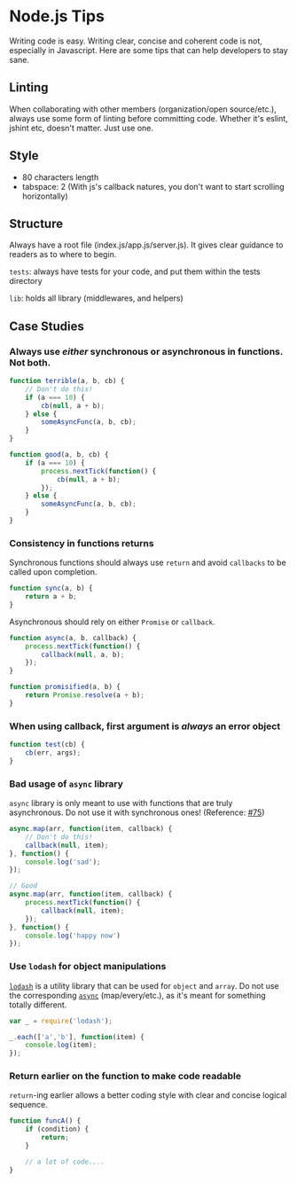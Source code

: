 Node.js Tips
======

Writing code is easy. Writing clear, concise and coherent code is not, especially in Javascript. Here are some tips that can help developers to stay sane.

## Linting

When collaborating with other members (organization/open source/etc.), always use some form of linting before committing code. Whether it's eslint, jshint etc, doesn't matter. Just use one.

## Style

- 80 characters length
- tabspace: 2 (With js's callback natures, you don't want to start scrolling horizontally)

## Structure

Always have a root file (index.js/app.js/server.js). It gives clear guidance to readers as to where to begin.

`tests`: always have tests for your code, and put them within the tests directory

`lib`: holds all library (middlewares, and helpers)

## Case Studies

### Always use _either_ synchronous or asynchronous in functions. Not both.

```js
function terrible(a, b, cb) {
	// Don't do this!
	if (a === 10) {
		cb(null, a + b);
	} else {
		someAsyncFunc(a, b, cb);
	}
}

function good(a, b, cb) {
	if (a === 10) {
		process.nextTick(function() {
			cb(null, a + b);
		});
	} else {
		someAsyncFunc(a, b, cb);
	}
}
```

### Consistency in functions returns

Synchronous functions should always use `return` and avoid `callbacks` to be called upon completion.

```js
function sync(a, b) {
	return a + b;
}
```

Asynchronous should rely on either `Promise` or `callback`.

```js
function async(a, b, callback) {
	process.nextTick(function() {
		callback(null, a, b);
	});
}

function promisified(a, b) {
	return Promise.resolve(a + b);
}
```

### When using callback, first argument is _always_ an error object

```js
function test(cb) {
	cb(err, args);
}
```

### Bad usage of `async` library

`async` library is only meant to use with functions that are truly asynchronous. Do not use it with synchronous ones!
(Reference: [#75](https://github.com/caolan/async/issues/75))

```js
async.map(arr, function(item, callback) {
	// Don't do this!
	callback(null, item);
}, function() {
	console.log('sad');
});

// Good
async.map(arr, function(item, callback) {
	process.nextTick(function() {
		callback(null, item);
	});
}, function() {
	console.log('happy now')
});
```

### Use `lodash` for object manipulations

[`lodash`](https://lodash.com/) is a utility library that can be used for `object` and `array`. Do not use the corresponding [`async`](https://github.com/caolan/async) (map/every/etc.), as it's meant for something totally different.

```js
var _ = require('lodash');

_.each(['a','b'], function(item) {
	console.log(item);
});
```

### Return earlier on the function to make code readable

`return`-ing earlier allows a better coding style with clear and concise logical sequence. 

```js
function funcA() {
	if (condition) {
		return;
	}

	// a lot of code....
}
```
